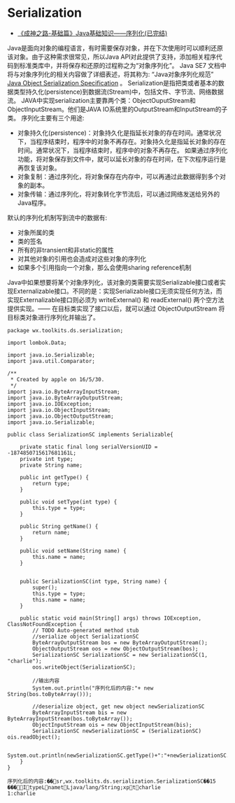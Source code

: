 # Serialization
- [《成神之路-基础篇》Java基础知识——序列化(已完结)](http://www.hollischuang.com/archives/1158)

Java是面向对象的编程语言，有时需要保存对象，并在下次使用时可以顺利还原该对象。由于这种需求很常见，所以Java API对此提供了支持，添加相关程序代码到标准类库中，并将保存和还原的过程称之为“对象序列化”。 Java SE7 文档中将与对象序列化的相关内容做了详细表述，将其称为: “Java对象序列化规范”  [Java Object Serialization Specification](http://docs.oracle.com/javase/7/docs/platform/serialization/spec/serialTOC.html) 。
Serialization是指把类或者基本的数据类型持久化(persistence)到数据流(Stream)中，包括文件、字节流、网络数据流。 JAVA中实现serialization主要靠两个类：ObjectOuputStream和ObjectInputStream。他们是JAVA IO系统里的OutputStream和InputStream的子类。
序列化主要有三个用途: 
- 对象持久化(persistence)：对象持久化是指延长对象的存在时间。通常状况下，当程序结束时，程序中的对象不再存在。对象持久化是指延长对象的存在时间。通常状况下，当程序结束时，程序中的对象不再存在。 如果通过序列化功能，将对象保存到文件中，就可以延长对象的存在时间，在下次程序运行是再恢复该对象。 
- 对象复制：通过序列化，将对象保存在内存中，可以再通过此数据得到多个对象的副本。 
- 对象传输：通过序列化，将对象转化字节流后，可以通过网络发送给另外的Java程序。 

默认的序列化机制写到流中的数据有: 
- 对象所属的类 
- 类的签名 
- 所有的非transient和非static的属性 
- 对其他对象的引用也会造成对这些对象的序列化 
- 如果多个引用指向一个对象，那么会使用sharing reference机制

Java中如果想要将某个对象序列化，该对象的类需要实现Serializable接口或者实现Externalizable接口。不同的是：实现Serializable接口无须实现任何方法，而实现Externalizable接口则必须为 writeExternal() 和 readExternal() 两个空方法提供实现。—— 在目标类实现了接口以后，就可以通过 ObjectOutputStream 将目标类对象进行序列化并输出了。

```
package wx.toolkits.ds.serialization;

import lombok.Data;

import java.io.Serializable;
import java.util.Comparator;

/**
 * Created by apple on 16/5/30.
 */
import java.io.ByteArrayInputStream;
import java.io.ByteArrayOutputStream;
import java.io.IOException;
import java.io.ObjectInputStream;
import java.io.ObjectOutputStream;
import java.io.Serializable;

public class SerializationSC implements Serializable{

    private static final long serialVersionUID = -1874850715617681161L;
    private int type;
    private String name;

    public int getType() {
        return type;
    }

    public void setType(int type) {
        this.type = type;
    }

    public String getName() {
        return name;
    }

    public void setName(String name) {
        this.name = name;
    }


    public SerializationSC(int type, String name) {
        super();
        this.type = type;
        this.name = name;
    }

    public static void main(String[] args) throws IOException, ClassNotFoundException {
        // TODO Auto-generated method stub
        //serialize object SerializationSC
        ByteArrayOutputStream bos = new ByteArrayOutputStream();
        ObjectOutputStream oos = new ObjectOutputStream(bos);
        SerializationSC SerializationSC = new SerializationSC(1, "charlie");
        oos.writeObject(SerializationSC);

        //输出内容
        System.out.println("序列化后的内容:"+ new String(bos.toByteArray()));

        //deserialize object, get new object newSerializationSC
        ByteArrayInputStream bis = new ByteArrayInputStream(bos.toByteArray());
        ObjectInputStream ois = new ObjectInputStream(bis);
        SerializationSC newSerializationSC = (SerializationSC) ois.readObject();

        System.out.println(newSerializationSC.getType()+":"+newSerializationSC.getName());
    }
}

```
```
序列化后的内容:��sr,wx.toolkits.ds.serialization.SerializationSC��15 ���ItypeLnametLjava/lang/String;xptcharlie
1:charlie


```

